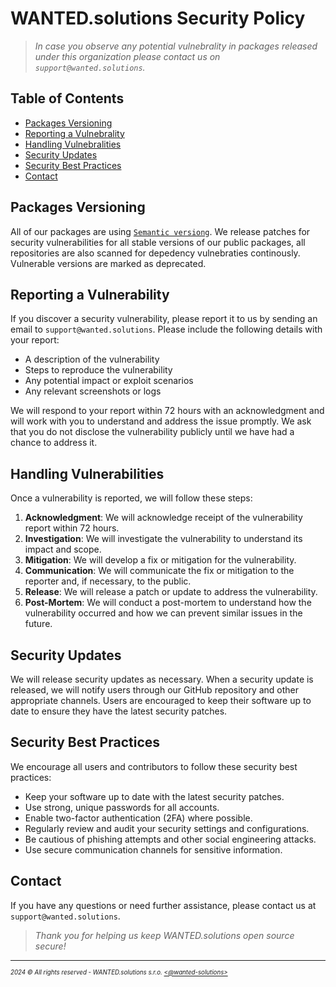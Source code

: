 # WANTED.solutions Security Policy

> _In case you observe any potential vulnebrality in packages released under this organization please contact us on `support@wanted.solutions`._

## Table of Contents

- [Packages Versioning](#packages-versioning)
- [Reporting a Vulnebrality](#reporting-a-vulnerability)
- [Handling Vulnebralities](#handling-vulnerabilities)
- [Security Updates](#security-updates)
- [Security Best Practices](#security-best-practices)
- [Contact](#contact)

## Packages Versioning

All of our packages are using [`Semantic versiong`](https://semver.org/). We release patches for security vulnerabilities for all stable versions of our public packages, all repositories are also scanned for depedency vulnebraties continously. Vulnerable versions are marked as deprecated.

## Reporting a Vulnerability

If you discover a security vulnerability, please report it to us by sending an email to `support@wanted.solutions`. Please include the following details with your report:

- A description of the vulnerability
- Steps to reproduce the vulnerability
- Any potential impact or exploit scenarios
- Any relevant screenshots or logs

We will respond to your report within 72 hours with an acknowledgment and will work with you to understand and address the issue promptly. We ask that you do not disclose the vulnerability publicly until we have had a chance to address it.

## Handling Vulnerabilities

Once a vulnerability is reported, we will follow these steps:

1. **Acknowledgment**: We will acknowledge receipt of the vulnerability report within 72 hours.
2. **Investigation**: We will investigate the vulnerability to understand its impact and scope.
3. **Mitigation**: We will develop a fix or mitigation for the vulnerability.
4. **Communication**: We will communicate the fix or mitigation to the reporter and, if necessary, to the public.
5. **Release**: We will release a patch or update to address the vulnerability.
6. **Post-Mortem**: We will conduct a post-mortem to understand how the vulnerability occurred and how we can prevent similar issues in the future.

## Security Updates

We will release security updates as necessary. When a security update is released, we will notify users through our GitHub repository and other appropriate channels. Users are encouraged to keep their software up to date to ensure they have the latest security patches.

## Security Best Practices

We encourage all users and contributors to follow these security best practices:

- Keep your software up to date with the latest security patches.
- Use strong, unique passwords for all accounts.
- Enable two-factor authentication (2FA) where possible.
- Regularly review and audit your security settings and configurations.
- Be cautious of phishing attempts and other social engineering attacks.
- Use secure communication channels for sensitive information.

## Contact

If you have any questions or need further assistance, please contact us at `support@wanted.solutions`.

> _Thank you for helping us keep WANTED.solutions open source secure!_
---
<sup><sub>_2024 &copy; All rights reserved - WANTED.solutions s.r.o. [<@wanted-solutions>](https://github.com/wanted-solutions)_</sub></sup>